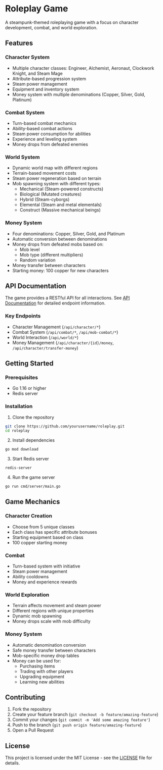 # Roleplay Game

A steampunk-themed roleplaying game with a focus on character development, combat, and world exploration.

## Features

### Character System
- Multiple character classes: Engineer, Alchemist, Aeronaut, Clockwork Knight, and Steam Mage
- Attribute-based progression system
- Steam power management
- Equipment and inventory system
- Money system with multiple denominations (Copper, Silver, Gold, Platinum)

### Combat System
- Turn-based combat mechanics
- Ability-based combat actions
- Steam power consumption for abilities
- Experience and leveling system
- Money drops from defeated enemies

### World System
- Dynamic world map with different regions
- Terrain-based movement costs
- Steam power regeneration based on terrain
- Mob spawning system with different types:
  - Mechanical (Steam-powered constructs)
  - Biological (Mutated creatures)
  - Hybrid (Steam-cyborgs)
  - Elemental (Steam and metal elementals)
  - Construct (Massive mechanical beings)

### Money System
- Four denominations: Copper, Silver, Gold, and Platinum
- Automatic conversion between denominations
- Money drops from defeated mobs based on:
  - Mob level
  - Mob type (different multipliers)
  - Random variation
- Money transfer between characters
- Starting money: 100 copper for new characters

## API Documentation

The game provides a RESTful API for all interactions. See [API Documentation](docs/api.md) for detailed endpoint information.

### Key Endpoints
- Character Management (`/api/character/*`)
- Combat System (`/api/combat/*`, `/api/mob-combat/*`)
- World Interaction (`/api/world/*`)
- Money Management (`/api/character/{id}/money`, `/api/character/transfer-money`)

## Getting Started

### Prerequisites
- Go 1.16 or higher
- Redis server

### Installation
1. Clone the repository
```bash
git clone https://github.com/yourusername/roleplay.git
cd roleplay
```

2. Install dependencies
```bash
go mod download
```

3. Start Redis server
```bash
redis-server
```

4. Run the game server
```bash
go run cmd/server/main.go
```

## Game Mechanics

### Character Creation
- Choose from 5 unique classes
- Each class has specific attribute bonuses
- Starting equipment based on class
- 100 copper starting money

### Combat
- Turn-based system with initiative
- Steam power management
- Ability cooldowns
- Money and experience rewards

### World Exploration
- Terrain affects movement and steam power
- Different regions with unique properties
- Dynamic mob spawning
- Money drops scale with mob difficulty

### Money System
- Automatic denomination conversion
- Safe money transfer between characters
- Mob-specific money drop tables
- Money can be used for:
  - Purchasing items
  - Trading with other players
  - Upgrading equipment
  - Learning new abilities

## Contributing

1. Fork the repository
2. Create your feature branch (`git checkout -b feature/amazing-feature`)
3. Commit your changes (`git commit -m 'Add some amazing feature'`)
4. Push to the branch (`git push origin feature/amazing-feature`)
5. Open a Pull Request

## License

This project is licensed under the MIT License - see the [LICENSE](LICENSE) file for details.